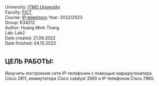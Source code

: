University: [ITMO University](https://itmo.ru/ru/)  
Faculty: [FICT](https://fict.itmo.ru)  
Course: [IP-telephony](https://github.com/itmo-ict-faculty/ip-telephony) 
Year: 2022/2023  
Group: K34212  
Author: Hoang Minh Thang  
Lab: Lab2  
Date created: 21.09.2022  
Date finished: 04.10.2022
# 

## ЦЕЛЬ РАБОТЫ:
Иизучить построение сети IP-телефонии с помощью маршрутизатора Cisco 2811, коммутатора Cisco catalyst 3560 и IP телефонов Cisco 7960.
